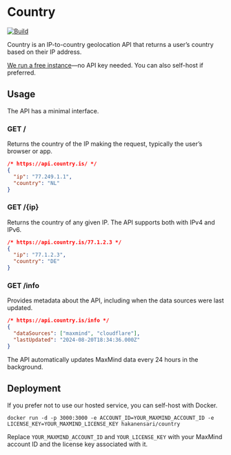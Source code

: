 # Country

[![Build](https://github.com/hakanensari/country/workflows/build/badge.svg)][action]

Country is an IP-to-country geolocation API that returns a user’s country based on their IP address.

[We run a free instance][free-instance]—no API key
needed. You can also self-host if preferred.

## Usage

The API has a minimal interface.

### GET /

Returns the country of the IP making the request, typically the user’s browser or app.

```json
/* https://api.country.is/ */
{
  "ip": "77.249.1.1",
  "country": "NL"
}
```

### GET /{ip}

Returns the country of any given IP. The API supports both with IPv4 and IPv6.

```json
/* https://api.country.is/77.1.2.3 */
{
  "ip": "77.1.2.3",
  "country": "DE"
}
```

### GET /info

Provides metadata about the API, including when the data sources were last updated.

```json
/* https://api.country.is/info */
{
  "dataSources": ["maxmind", "cloudflare"],
  "lastUpdated": "2024-08-20T18:34:36.000Z"
}
```

The API automatically updates MaxMind data every 24 hours in the background.

## Deployment

If you prefer not to use our hosted service, you can self-host with Docker.

```
docker run -d -p 3000:3000 -e ACCOUNT_ID=YOUR_MAXMIND_ACCOUNT_ID -e LICENSE_KEY=YOUR_MAXMIND_LICENSE_KEY hakanensari/country
```

Replace `YOUR_MAXMIND_ACCOUNT_ID` and `YOUR_LICENSE_KEY` with your MaxMind account ID and the license key associated with it.

[free-instance]: https://api.country.is
[action]: https://github.com/hakanensari/country/actions
